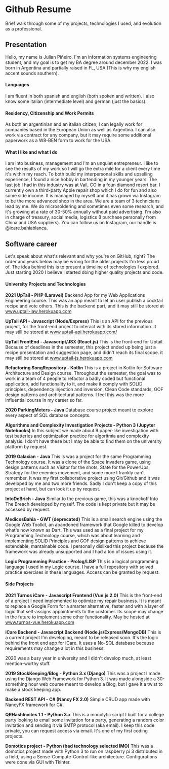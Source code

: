 # Github Resume
Brief walk through some of my projects, technologies I used, and evolution as a professional.

## Presentation
Hello, my name is Julian Piñeiro. I'm an information systems engineering student, and my goal is to get my BA degree around december 2022.
I was born in Argentina and partially raised in FL, USA (This is why my english accent sounds southern).

#### Languages
I am fluent in both spanish and english (both spoken and written). I also know some italian (intermediate level) and german (just the basics).

#### Residency, Citizenship and Work Permits
As both an argentinian and an italian citizen, I can legally work for companies based in the European Union as well as Argentina. I can also work via contract for any company, but it may require some additional paperwork as a W8-BEN form to work for the USA.

#### What I like and what I do
I am into business, management and I'm an unquiet entrepreneur. I like to see the results of my work so I will go the extra mile for a client every time it's within my reach. 
To both build my interpersonal skills and upselling experience, I found a nice hobby in bartending in my younger years. The last job I had in this industry was at Vail, CO in a four-diamond resort bar.
I currently own a third-party Apple repair shop which I do for fun and also some side income. It is managed by myself and it has grown via Instagram to be the more advanced shop in the area. We are a team of 3 technicians lead by me. We do microsoldering and sometimes even some research, and it's growing at a rate of 30-50% annually without paid advertising. I'm also in charge of treasury, social media, logistics (I purchase personally from China and USA suppliers). You can follow us on Instagram, our handle is @icare.bahiablanca.

## Software career
Let's speak about what's relevant and why you're on GitHub, right?
The order and years below may be wrong for the older projects I'm less proud of.
The idea behind this is to present a timeline of technologies I explored. 
Just starting 2020 I believe I started doing higher quality projects and code.

#### University Projects and Technologies
**2021 
UpTail - PHP (Laravel)**
Backend App for my Web Applications Engineering course. This was an app meant to let an user publish a cocktail recipe and vote others. This is the backend part, and it may still be stored at www.uptail-iaw.herokuapp.com
 
**UpTail API - Javascript (Node/Express)**
This is an API for the previous project, for the front-end project to interact with its stored information. It may still be stored at www.uptail-api.herokuapp.com/

**UpTail FrontEnd - Javascript/JSX (React.js)**
This is the front-end for Uptail. Because of deadlines in the semester, this project ended up being just a recipe presentation and suggestion page, and didn't reach its final scope. it may still be stored at www.uptail-js.herokuapp.com

**Refactoring SongRepository - Kotlin**
This is a project in Kotlin for Software Architecture and Design course. Throughout the semester, the goal was to work in a team of 4 people to refactor a badly coded but functional application, add functionality to it, and make it comply with SOLID principles, dependency injection and inversion, Clean Code standards, GOF design patterns and architectural patterns.
I feel this was the more influential course in my career so far.

**2020
ParkingMeters - Java**
Database course project meant to explore every aspect of SQL database concepts.

**Algorithms and Complexity Investigation Projects - Python 3 (Jupyter Notebooks)**
In this subject we made about 9 paper-like investigation with test batteries and optimization practice for algoritmia and complexity analysis. I don't have these but I may be able to find them on the university platform by request.

**2019
Galaxian - Java**
This is was a project for the same Programming Technology course. It was a clone of the Space Invaders game, using design patterns such as Visitor for the shots, State for the PowerUps, Strategy for the enemies movement, and some more I frankly can't remember. It was my first collaborative project using Git/Github and it was developed by me and two more friends. Sadly I don't keep a copy of this project at hand, but can look it up by request.

**IntoDeBrich - Java**
Similar to the previous game, this was a knockoff Into The Breach developed by myself. The code is kept private but it may be accessed by request.

**MedicosBahia - GWT (deprecated)**
This is a small search engine using the Google Web Toolkit, an abandoned framework that Google killed to develop what's now known as Dart.
This was used as a final project for my Programming Technology course, which was about learning and implementing SOLID Principles and GOF design patterns to achieve extendable, mantainable code.
I personally disliked this project because the framework was already unsupported and I had a ton of issues using it.

**Logic Programming Practice - Prolog/LISP**
This is a logical programming language I used in my Logic course. I have a full repository with solved practice exercises in these languages. Access can be granted by request.

#### Side Projects

**2021
Turnos iCare - Javascript Frontend (Vue.js 2.0)**
This is the front-end of a project I need implemented to optimize my repair business. It is meant to replace a Google Form for a smarter alternative, faster and with a layer of logic that self-assigns appointments to the customer. Its scope may change in the future to implement some other functionality. May be hosted at www.turnos-vue.herokuapp.com

**iCare Backend - Javascript Backend (Node.js/Express/MongoDB)**
This is a current project I'm developing, meant to be released soon. It's the logic behind the front end app for iCare. It uses a No-SQL database because requirements may change a lot in this business.

2020 was a busy year in university and I didn't develop much, at least mention-worthy stuff.

**2019
StockKeeping/Blog - Python 3.x (Django)**
This was a project I made using the Django Web Framework for Python 3. It was made alongside a 30-something hour web course meant to develop a Blog, but I gave it a twist to make a stock keeping app.

**Backend REST API - C# (Nancy FX 2.0)**
Simple CRUD app made with NancyFX framework for C#.

**QRHashInvites 1.1 - Python 3.x**
This is a monolytic script I built for a college party looking to email some invitation for a party, generating a random color invitation and sending it via SMTP protocol (aka email). I keep this code private, you can request access via email. It's one of my first coding projects.

**Domotics project - Python (bad technology selected IMO)**
This was a domotics project made with Python 3 to run on raspberry pi 3 distributed in a field, using a Sense-Compute-Control-like architecture. Configurations were done via GUI with Tkinter.
